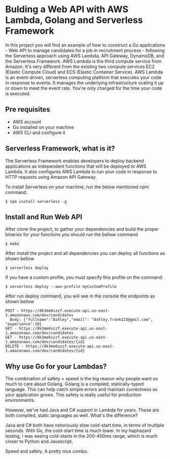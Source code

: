 # Bulding a Web API with AWS Lambda, Golang and Serverless Framework

In this project you will find an example of how to construct a Go applications - Web API to manage candidates for a job in recruitment process - following the Serverless approach using AWS Lambda, API Gateway, DynamoDB, and the Serverless Framework. 
AWS Lambda is the third compute service from Amazon. It's very different from the existing two compute services EC2 (Elastic Compute Cloud) and ECS (Elastic Container Service). AWS Lambda is an event-driven, serverless computing platform that executes your code in response to events. It manages the underlying infrastructure scaling it up or down to meet the event rate. You're only charged for the time your code is executed.

## Pre requisites
* AWS account
* Go installed on your machine
* AWS CLI and configure it

## Serverless Framework, what is it?

The Serverless Framework enables developers to deploy backend applications as independent functions that will be deployed to AWS Lambda. It also configures AWS Lambda to run your code in response to HTTP requests using Amazon API Gateway.

To install Serverless on your machine, run the below mentioned npm command.
```
$ npm install serverless -g
```

## Install and Run Web API

After clone the project, to gather your dependencies and build the proper binaries for your functions you should run the bellow command
```
$ make
```

After install the project and all dependencies you can deploy all functions as shown bellow
```
$ serverless deploy
```
If you have a custom profile, you must specify this profile on the command:
```
$ serverless deploy --aws-profile myCustomProfile
```

After run deploy command, you will see in the console the endpoints as shown bellow
```
POST - https://8k3me6szzf.execute-api.us-east-1.amazonaws.com/dev/candidates
  Body: {"fullname":"Ashley","email": "Ashley.frank123@gmil.com", "experience":10}
GET - https://8k3me6szzf.execute-api.us-east-1.amazonaws.com/dev/candidates
GET - https://8k3me6szzf.execute-api.us-east-1.amazonaws.com/dev/candidates/{id}
DELETE - https://8k3me6szzf.execute-api.us-east-1.amazonaws.com/dev/candidates/{id}
```

## Why use Go for your Lambdas?

The combination of safety + speed is the big reason why people want so much to care about Golang. 
Golang is a compiled, statically-typed language. This can help catch simple errors and maintain correctness as your application grows. 
This safety is really useful for production environments.

However, we've had Java and C# support in Lambda for years. These are both compiled, static languages as well. What's the difference?

Java and C# both have notoriously slow cold-start time, in terms of multiple seconds. With Go, the cold-start time is much lower. In my haphazard testing, I was seeing cold-starts in the 200-400ms range, which is much closer to Python and Javascript.

Speed and safety. A pretty nice combo.

